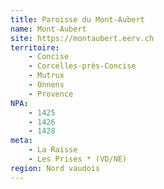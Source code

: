 ```yaml
---
title: Paroisse du Mont-Aubert
name: Mont-Aubert
site: https://montaubert.eerv.ch
territoire:
    - Concise
    - Corcelles-près-Concise
    - Mutrux
    - Onnens
    - Provence
NPA:
    - 1425
    - 1426
    - 1428
meta:
    - La Raisse
    - Les Prises * (VD/NE)
region: Nord vaudois
---
```

